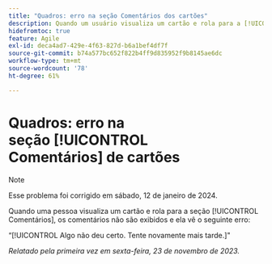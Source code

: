 ```yaml
---
title: "Quadros: erro na seção Comentários dos cartões"
description: Quando um usuário visualiza um cartão e rola para a [!UICONTROL Comentários], seção, comentários não são exibidos e o usuário vê um erro.
hidefromtoc: true
feature: Agile
exl-id: deca4ad7-429e-4f63-827d-b6a1bef4df7f
source-git-commit: b74a577bc652f822b4ff9d835952f9b8145ae6dc
workflow-type: tm+mt
source-wordcount: '78'
ht-degree: 61%

---
```


# Quadros: erro na seção [!UICONTROL Comentários] de cartões

>[!NOTE]
>
>Esse problema foi corrigido em sábado, 12 de janeiro de 2024.

Quando uma pessoa visualiza um cartão e rola para a seção [!UICONTROL Comentários], os comentários não são exibidos e ela vê o seguinte erro:

“[!UICONTROL Algo não deu certo. Tente novamente mais tarde.]&quot;

_Relatado pela primeira vez em sexta-feira, 23 de novembro de 2023._
